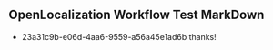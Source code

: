 ## OpenLocalization Workflow Test MarkDown
* 23a31c9b-e06d-4aa6-9559-a56a45e1ad6b thanks!

<!--HONumber=Oct16_HO4-->


